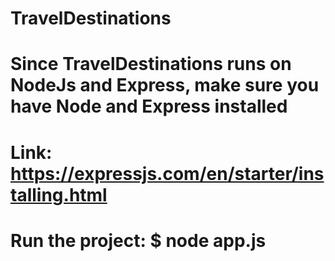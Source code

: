 # TravelDestinations

# Since TravelDestinations runs on NodeJs and Express, make sure you have Node and Express installed

# Link: https://expressjs.com/en/starter/installing.html

# Run the project: $ node app.js
